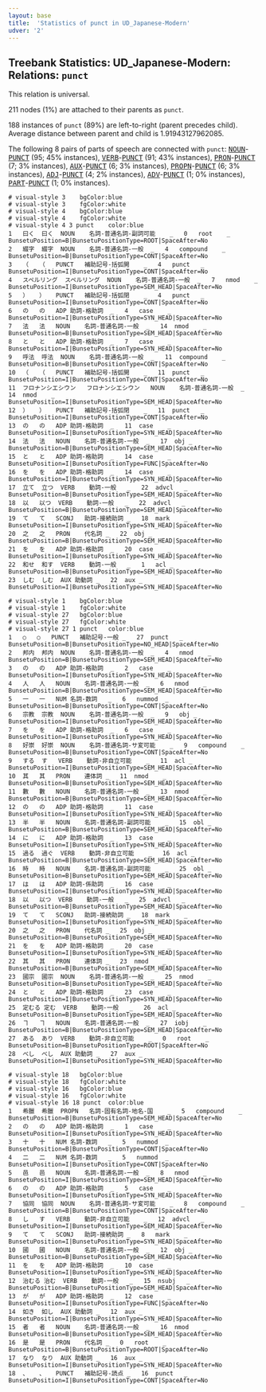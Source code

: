 ```yaml
---
layout: base
title:  'Statistics of punct in UD_Japanese-Modern'
udver: '2'
---
```


## Treebank Statistics: UD_Japanese-Modern: Relations: `punct`

This relation is universal.

211 nodes (1%) are attached to their parents as `punct`.

188 instances of `punct` (89%) are left-to-right (parent precedes child).
Average distance between parent and child is 1.91943127962085.

The following 8 pairs of parts of speech are connected with `punct`: <tt><a href="ja_modern-pos-NOUN.html">NOUN</a></tt>-<tt><a href="ja_modern-pos-PUNCT.html">PUNCT</a></tt> (95; 45% instances), <tt><a href="ja_modern-pos-VERB.html">VERB</a></tt>-<tt><a href="ja_modern-pos-PUNCT.html">PUNCT</a></tt> (91; 43% instances), <tt><a href="ja_modern-pos-PRON.html">PRON</a></tt>-<tt><a href="ja_modern-pos-PUNCT.html">PUNCT</a></tt> (7; 3% instances), <tt><a href="ja_modern-pos-AUX.html">AUX</a></tt>-<tt><a href="ja_modern-pos-PUNCT.html">PUNCT</a></tt> (6; 3% instances), <tt><a href="ja_modern-pos-PROPN.html">PROPN</a></tt>-<tt><a href="ja_modern-pos-PUNCT.html">PUNCT</a></tt> (6; 3% instances), <tt><a href="ja_modern-pos-ADJ.html">ADJ</a></tt>-<tt><a href="ja_modern-pos-PUNCT.html">PUNCT</a></tt> (4; 2% instances), <tt><a href="ja_modern-pos-ADV.html">ADV</a></tt>-<tt><a href="ja_modern-pos-PUNCT.html">PUNCT</a></tt> (1; 0% instances), <tt><a href="ja_modern-pos-PART.html">PART</a></tt>-<tt><a href="ja_modern-pos-PUNCT.html">PUNCT</a></tt> (1; 0% instances).


~~~ conllu
# visual-style 3	bgColor:blue
# visual-style 3	fgColor:white
# visual-style 4	bgColor:blue
# visual-style 4	fgColor:white
# visual-style 4 3 punct	color:blue
1	曰く	曰く	NOUN	名詞-普通名詞-副詞可能	_	0	root	_	BunsetuPosition=B|BunsetuPositionType=ROOT|SpaceAfter=No
2	綴字	綴字	NOUN	名詞-普通名詞-一般	_	4	compound	_	BunsetuPosition=B|BunsetuPositionType=CONT|SpaceAfter=No
3	（	（	PUNCT	補助記号-括弧開	_	4	punct	_	BunsetuPosition=I|BunsetuPositionType=CONT|SpaceAfter=No
4	スペルリング	スペルリング	NOUN	名詞-普通名詞-一般	_	7	nmod	_	BunsetuPosition=I|BunsetuPositionType=SEM_HEAD|SpaceAfter=No
5	）	）	PUNCT	補助記号-括弧閉	_	4	punct	_	BunsetuPosition=I|BunsetuPositionType=CONT|SpaceAfter=No
6	の	の	ADP	助詞-格助詞	_	4	case	_	BunsetuPosition=I|BunsetuPositionType=SYN_HEAD|SpaceAfter=No
7	法	法	NOUN	名詞-普通名詞-一般	_	14	nmod	_	BunsetuPosition=B|BunsetuPositionType=SEM_HEAD|SpaceAfter=No
8	と	と	ADP	助詞-格助詞	_	7	case	_	BunsetuPosition=I|BunsetuPositionType=SYN_HEAD|SpaceAfter=No
9	呼法	呼法	NOUN	名詞-普通名詞-一般	_	11	compound	_	BunsetuPosition=B|BunsetuPositionType=CONT|SpaceAfter=No
10	（	（	PUNCT	補助記号-括弧開	_	11	punct	_	BunsetuPosition=I|BunsetuPositionType=CONT|SpaceAfter=No
11	フロナンシエシウン	フロナンシエシウン	NOUN	名詞-普通名詞-一般	_	14	nmod	_	BunsetuPosition=I|BunsetuPositionType=SEM_HEAD|SpaceAfter=No
12	）	）	PUNCT	補助記号-括弧閉	_	11	punct	_	BunsetuPosition=I|BunsetuPositionType=CONT|SpaceAfter=No
13	の	の	ADP	助詞-格助詞	_	11	case	_	BunsetuPosition=I|BunsetuPositionType=SYN_HEAD|SpaceAfter=No
14	法	法	NOUN	名詞-普通名詞-一般	_	17	obj	_	BunsetuPosition=B|BunsetuPositionType=SEM_HEAD|SpaceAfter=No
15	と	と	ADP	助詞-格助詞	_	14	case	_	BunsetuPosition=I|BunsetuPositionType=FUNC|SpaceAfter=No
16	を	を	ADP	助詞-格助詞	_	14	case	_	BunsetuPosition=I|BunsetuPositionType=SYN_HEAD|SpaceAfter=No
17	立て	立つ	VERB	動詞-一般	_	22	advcl	_	BunsetuPosition=B|BunsetuPositionType=SEM_HEAD|SpaceAfter=No
18	以	以つ	VERB	動詞-一般	_	22	advcl	_	BunsetuPosition=B|BunsetuPositionType=SEM_HEAD|SpaceAfter=No
19	て	て	SCONJ	助詞-接続助詞	_	18	mark	_	BunsetuPosition=I|BunsetuPositionType=SYN_HEAD|SpaceAfter=No
20	之	之	PRON	代名詞	_	22	obj	_	BunsetuPosition=B|BunsetuPositionType=SEM_HEAD|SpaceAfter=No
21	を	を	ADP	助詞-格助詞	_	20	case	_	BunsetuPosition=I|BunsetuPositionType=SYN_HEAD|SpaceAfter=No
22	和せ	和す	VERB	動詞-一般	_	1	acl	_	BunsetuPosition=B|BunsetuPositionType=SEM_HEAD|SpaceAfter=No
23	しむ	しむ	AUX	助動詞	_	22	aux	_	BunsetuPosition=I|BunsetuPositionType=SYN_HEAD|SpaceAfter=No

~~~


~~~ conllu
# visual-style 1	bgColor:blue
# visual-style 1	fgColor:white
# visual-style 27	bgColor:blue
# visual-style 27	fgColor:white
# visual-style 27 1 punct	color:blue
1	○	○	PUNCT	補助記号-一般	_	27	punct	_	BunsetuPosition=B|BunsetuPositionType=NO_HEAD|SpaceAfter=No
2	邦内	邦内	NOUN	名詞-普通名詞-一般	_	4	nmod	_	BunsetuPosition=B|BunsetuPositionType=SEM_HEAD|SpaceAfter=No
3	の	の	ADP	助詞-格助詞	_	2	case	_	BunsetuPosition=I|BunsetuPositionType=SYN_HEAD|SpaceAfter=No
4	人	人	NOUN	名詞-普通名詞-一般	_	6	nmod	_	BunsetuPosition=B|BunsetuPositionType=SEM_HEAD|SpaceAfter=No
5	一	一	NUM	名詞-数詞	_	6	nummod	_	BunsetuPosition=B|BunsetuPositionType=CONT|SpaceAfter=No
6	宗教	宗教	NOUN	名詞-普通名詞-一般	_	9	obj	_	BunsetuPosition=I|BunsetuPositionType=SEM_HEAD|SpaceAfter=No
7	を	を	ADP	助詞-格助詞	_	6	case	_	BunsetuPosition=I|BunsetuPositionType=SYN_HEAD|SpaceAfter=No
8	好崇	好崇	NOUN	名詞-普通名詞-サ変可能	_	9	compound	_	BunsetuPosition=B|BunsetuPositionType=CONT|SpaceAfter=No
9	する	す	VERB	動詞-非自立可能	_	11	acl	_	BunsetuPosition=I|BunsetuPositionType=SEM_HEAD|SpaceAfter=No
10	其	其	PRON	連体詞	_	11	nmod	_	BunsetuPosition=B|BunsetuPositionType=SEM_HEAD|SpaceAfter=No
11	數	數	NOUN	名詞-普通名詞-一般	_	13	nmod	_	BunsetuPosition=B|BunsetuPositionType=SEM_HEAD|SpaceAfter=No
12	の	の	ADP	助詞-格助詞	_	11	case	_	BunsetuPosition=I|BunsetuPositionType=SYN_HEAD|SpaceAfter=No
13	半	半	NOUN	名詞-普通名詞-副詞可能	_	15	obl	_	BunsetuPosition=B|BunsetuPositionType=SEM_HEAD|SpaceAfter=No
14	に	に	ADP	助詞-格助詞	_	13	case	_	BunsetuPosition=I|BunsetuPositionType=SYN_HEAD|SpaceAfter=No
15	過る	過ぐ	VERB	動詞-非自立可能	_	16	acl	_	BunsetuPosition=B|BunsetuPositionType=SEM_HEAD|SpaceAfter=No
16	時	時	NOUN	名詞-普通名詞-副詞可能	_	25	obl	_	BunsetuPosition=B|BunsetuPositionType=SEM_HEAD|SpaceAfter=No
17	は	は	ADP	助詞-係助詞	_	16	case	_	BunsetuPosition=I|BunsetuPositionType=SYN_HEAD|SpaceAfter=No
18	以	以つ	VERB	動詞-一般	_	25	advcl	_	BunsetuPosition=B|BunsetuPositionType=SEM_HEAD|SpaceAfter=No
19	て	て	SCONJ	助詞-接続助詞	_	18	mark	_	BunsetuPosition=I|BunsetuPositionType=SYN_HEAD|SpaceAfter=No
20	之	之	PRON	代名詞	_	25	obj	_	BunsetuPosition=B|BunsetuPositionType=SEM_HEAD|SpaceAfter=No
21	を	を	ADP	助詞-格助詞	_	20	case	_	BunsetuPosition=I|BunsetuPositionType=SYN_HEAD|SpaceAfter=No
22	其	其	PRON	連体詞	_	23	nmod	_	BunsetuPosition=B|BunsetuPositionType=SEM_HEAD|SpaceAfter=No
23	國宗	國宗	NOUN	名詞-普通名詞-一般	_	25	nmod	_	BunsetuPosition=B|BunsetuPositionType=SEM_HEAD|SpaceAfter=No
24	と	と	ADP	助詞-格助詞	_	23	case	_	BunsetuPosition=I|BunsetuPositionType=SYN_HEAD|SpaceAfter=No
25	定むる	定む	VERB	動詞-一般	_	26	acl	_	BunsetuPosition=B|BunsetuPositionType=SEM_HEAD|SpaceAfter=No
26	ヿ	ヿ	NOUN	名詞-普通名詞-一般	_	27	iobj	_	BunsetuPosition=B|BunsetuPositionType=SEM_HEAD|SpaceAfter=No
27	ある	あり	VERB	動詞-非自立可能	_	0	root	_	BunsetuPosition=B|BunsetuPositionType=ROOT|SpaceAfter=No
28	べし	べし	AUX	助動詞	_	27	aux	_	BunsetuPosition=I|BunsetuPositionType=SYN_HEAD|SpaceAfter=No

~~~


~~~ conllu
# visual-style 18	bgColor:blue
# visual-style 18	fgColor:white
# visual-style 16	bgColor:blue
# visual-style 16	fgColor:white
# visual-style 16 18 punct	color:blue
1	希臘	希臘	PROPN	名詞-固有名詞-地名-国	_	5	compound	_	BunsetuPosition=B|BunsetuPositionType=SEM_HEAD|SpaceAfter=No
2	の	の	ADP	助詞-格助詞	_	1	case	_	BunsetuPosition=I|BunsetuPositionType=SYN_HEAD|SpaceAfter=No
3	十	十	NUM	名詞-数詞	_	5	nummod	_	BunsetuPosition=B|BunsetuPositionType=CONT|SpaceAfter=No
4	二	二	NUM	名詞-数詞	_	5	nummod	_	BunsetuPosition=I|BunsetuPositionType=CONT|SpaceAfter=No
5	邑	邑	NOUN	名詞-普通名詞-一般	_	8	nmod	_	BunsetuPosition=I|BunsetuPositionType=SEM_HEAD|SpaceAfter=No
6	の	の	ADP	助詞-格助詞	_	5	case	_	BunsetuPosition=I|BunsetuPositionType=SYN_HEAD|SpaceAfter=No
7	協同	協同	NOUN	名詞-普通名詞-サ変可能	_	8	compound	_	BunsetuPosition=B|BunsetuPositionType=CONT|SpaceAfter=No
8	し	す	VERB	動詞-非自立可能	_	12	advcl	_	BunsetuPosition=I|BunsetuPositionType=SEM_HEAD|SpaceAfter=No
9	て	て	SCONJ	助詞-接続助詞	_	8	mark	_	BunsetuPosition=I|BunsetuPositionType=SYN_HEAD|SpaceAfter=No
10	國	國	NOUN	名詞-普通名詞-一般	_	12	obj	_	BunsetuPosition=B|BunsetuPositionType=SEM_HEAD|SpaceAfter=No
11	を	を	ADP	助詞-格助詞	_	10	case	_	BunsetuPosition=I|BunsetuPositionType=SYN_HEAD|SpaceAfter=No
12	治むる	治む	VERB	動詞-一般	_	15	nsubj	_	BunsetuPosition=B|BunsetuPositionType=SEM_HEAD|SpaceAfter=No
13	が	が	ADP	助詞-格助詞	_	12	case	_	BunsetuPosition=I|BunsetuPositionType=FUNC|SpaceAfter=No
14	如き	如し	AUX	助動詞	_	12	aux	_	BunsetuPosition=I|BunsetuPositionType=SYN_HEAD|SpaceAfter=No
15	者	者	NOUN	名詞-普通名詞-一般	_	16	nmod	_	BunsetuPosition=B|BunsetuPositionType=SEM_HEAD|SpaceAfter=No
16	是	是	PRON	代名詞	_	0	root	_	BunsetuPosition=B|BunsetuPositionType=ROOT|SpaceAfter=No
17	なり	なり	AUX	助動詞	_	16	aux	_	BunsetuPosition=I|BunsetuPositionType=SYN_HEAD|SpaceAfter=No
18	、	、	PUNCT	補助記号-読点	_	16	punct	_	BunsetuPosition=I|BunsetuPositionType=CONT|SpaceAfter=No

~~~


